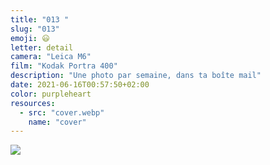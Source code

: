 ```yaml
---
title: "013 "
slug: "013"
emoji: 😃
letter: detail
camera: "Leica M6"
film: "Kodak Portra 400"
description: "Une photo par semaine, dans ta boîte mail"
date: 2021-06-16T00:57:50+02:00
color: purpleheart
resources:
  - src: "cover.webp"
    name: "cover"
---
```

![](cover)
